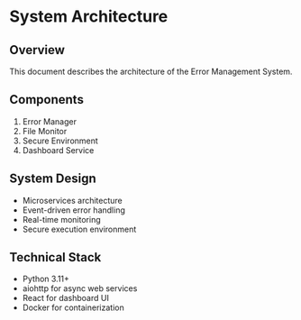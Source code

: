 # System Architecture

## Overview
This document describes the architecture of the Error Management System.

## Components
1. Error Manager
2. File Monitor
3. Secure Environment
4. Dashboard Service

## System Design
- Microservices architecture
- Event-driven error handling
- Real-time monitoring
- Secure execution environment

## Technical Stack
- Python 3.11+
- aiohttp for async web services
- React for dashboard UI
- Docker for containerization
